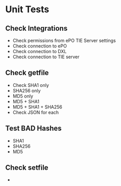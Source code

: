 # Unit Tests

## Check Integrations
* Check permissions from ePO TIE Server settings
* Check connection to ePO
* Check connection to DXL
* Check connection to TIE server

## Check getfile
* Check SHA1 only
* SHA256 only
* MD5 only
* MD5 + SHA1
* MD5 + SHA1 + SHA256
* Check JSON for each

## Test BAD Hashes
* SHA1
* SHA256
* MD5

## Check setfile
* 

